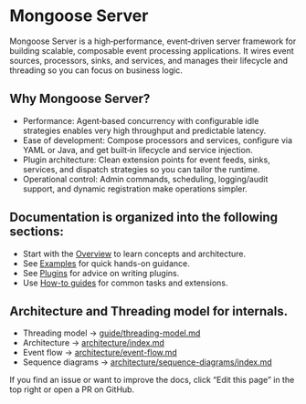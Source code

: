 # Mongoose Server

Mongoose Server is a high‑performance, event‑driven server framework for building scalable, composable event processing
applications. It wires event sources, processors, sinks, and services, and manages their lifecycle and threading so you
can focus on business logic.

## Why Mongoose Server?

* Performance: Agent‑based concurrency with configurable idle strategies enables very high throughput and predictable
  latency.
* Ease of development: Compose processors and services, configure via YAML or Java, and get built‑in lifecycle and
  service injection.
* Plugin architecture: Clean extension points for event feeds, sinks, services, and dispatch strategies so you can
  tailor the runtime.
* Operational control: Admin commands, scheduling, logging/audit support, and dynamic registration make operations
  simpler.

## Documentation is organized into the following sections:

- Start with the [Overview](guide/overview.md) to learn concepts and architecture. 
- See [Examples](guide/file-and-memory-feeds-example.md) for quick hands-on guidance.
- See [Plugins](guide/writing-a-message-sink-plugin.md) for advice on writing plugins.
- Use [How-to guides](guide/subscribing-to-named-event-feeds.md) for common tasks and extensions.

## Architecture and Threading model for internals.

- Threading model → [guide/threading-model.md](guide/threading-model.md)
- Architecture → [architecture/index.md](architecture/architecture_index.md)
- Event flow → [architecture/event-flow.md](architecture/event-flow.md)
- Sequence diagrams → [architecture/sequence-diagrams/index.md](architecture/sequence-diagrams/index.md)

If you find an issue or want to improve the docs, click “Edit this page” in the top right or open a PR on GitHub.
